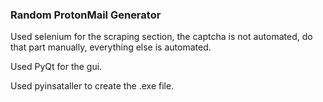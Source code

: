 ### Random ProtonMail Generator ###

Used selenium for the scraping section, the captcha is not automated, do that part manually, everything else is automated.

Used PyQt for the gui.

Used pyinsataller to create the .exe file.